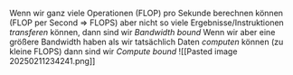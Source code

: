 Wenn wir ganz viele Operationen (FLOP) pro Sekunde berechnen können (FLOP per Second ⇒ FLOPS) aber nicht so viele Ergebnisse/Instruktionen _transferen_ können, dann sind wir _Bandwidth bound_
Wenn wir aber eine größere Bandwidth haben als wir tatsächlich Daten _computen_ können (zu kleine FLOPS) dann sind wir _Compute bound_
![[Pasted image 20250211234241.png]]